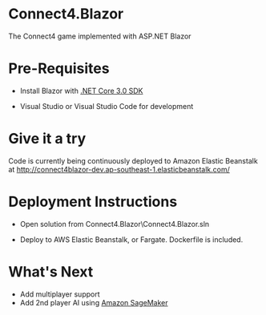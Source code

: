# Connect4.Blazor

The Connect4 game implemented with ASP.NET Blazor

  

# Pre-Requisites

  

- Install Blazor with [.NET Core 3.0 SDK](https://docs.microsoft.com/en-us/aspnet/core/blazor/get-started?view=aspnetcore-3.0&tabs=visual-studio)

- Visual Studio or Visual Studio Code for development

# Give it a try

Code is currently being continuously deployed to Amazon Elastic Beanstalk at http://connect4blazor-dev.ap-southeast-1.elasticbeanstalk.com/

# Deployment Instructions

- Open solution from Connect4.Blazor\Connect4.Blazor.sln

- Deploy to AWS Elastic Beanstalk, or Fargate. Dockerfile is included.

# What's Next
- Add multiplayer support
- Add 2nd player AI using [Amazon SageMaker](https://aws.amazon.com/sagemaker/)
